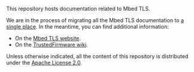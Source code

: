 This repository hosts documentation related to Mbed TLS.

We are in the process of migrating all the Mbed TLS documentation to [a single
place](https://mbed-tls.readthedocs.io/). In the meantime, you can find
additional information:

* On the [Mbed TLS website](https://www.trustedfirmware.org/projects/mbed-tls/).
* On the [TrustedFirmware wiki](https://developer.trustedfirmware.org/w/mbed-tls/).

Unless otherwise indicated, all the content of this repository is distributed
under the [Apache License 2.0](LICENSE).
